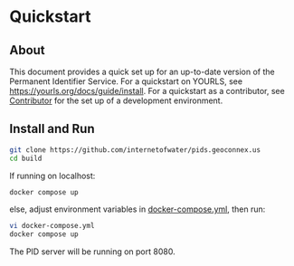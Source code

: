 # Quickstart

## About

This document provides a quick set up for an up-to-date version of the Permanent Identifier Service. For a quickstart on YOURLS, see https://yourls.org/docs/guide/install. For a quickstart as a contributor, see [Contributor](./contributor/) for the set up of a development environment.

## Install and Run

```bash
git clone https://github.com/internetofwater/pids.geoconnex.us
cd build
```

If running on localhost:
```bash
docker compose up
```

else, adjust environment variables in [docker-compose.yml](../build/docker-compose.yml),
then run:
```bash
vi docker-compose.yml
docker compose up
```

The PID server will be running on port 8080.
